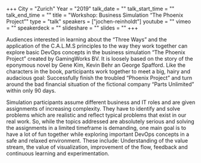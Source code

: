 +++
City = "Zurich"
Year = "2019"
talk_date = ""
talk_start_time = ""
talk_end_time = ""
title = "Workshop: Business Simulation “The Phoenix Project”"
type = "talk"
speakers = ["jochen-reinholdt"]
youtube = ""
vimeo = ""
speakerdeck = ""
slideshare = ""
slides = ""
+++

Audiences interested in learning about the “Three Ways” and the application of the
C.A.L.M.S principles to the way they work together can explore basic DevOps concepts in
the business simulation “The Phoenix Project”  created by GamingWorks BV. It is loosely
based on the story of the eponymous novel by Gene Kim, Kevin Behr an George Spafford.
Like the characters in the book, participants work together to meet a big, hairy and
audacious goal: Successfully finish the troubled “Phoenix Project” and turn around the bad
financial situation of the fictional company “Parts Unlimited” within only 90 days.

Simulation participants assume different business and IT roles and are given assignments
of increasing complexity. They have to identify and solve problems which are realistic
and reflect typical problems that exist in our real work. So, while the topics addressed
are absolutely serious and solving the assignments in a limited timeframe is demanding,
one main goal is to have a lot of fun together while exploring important DevOps concepts
in a safe and relaxed environment. These include: Understanding of the value stream, the
value of visualization, improvement of the flow, feedback and continuous learning and
experimentation.
